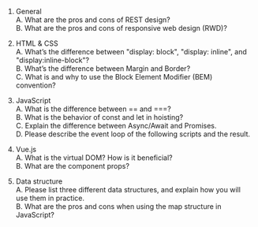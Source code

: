 
1. General<br>
A. What are the pros and cons of REST design?<br>
B. What are the pros and cons of responsive web design (RWD)?<br>
2. HTML & CSS<br>
A. What’s the difference between "display: block", "display: inline", and "display:inline-block"?<br>
B. What’s the difference between Margin and Border?<br>
C. What is and why to use the Block Element Modifier (BEM) convention?<br>
3. JavaScript<br>
A. What is the difference between == and ===?<br>
B. What is the behavior of const and let in hoisting?<br>
C. Explain the difference between Async/Await and Promises.<br>
D. Please describe the event loop of the following scripts and the result.<br>
4. Vue.js<br>
A. What is the virtual DOM? How is it beneficial?<br>
B. What are the component props?<br>
    
5. Data structure<br>
A. Please list three different data structures, and explain how you will use them in practice.<br>
B. What are the pros and cons when using the map structure in JavaScript?<br>